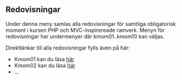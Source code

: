 Redovisningar
------------------------------------

Under denna meny samlas alla redovisningar för samtliga obligatorisk moment i kursen PHP och MVC-inspirereade ramverk.
Menyn för redovisningar har undermenyer där kmom01..kmom10 kan väljas.

Direktlänkar till alla redovisningar fylls även på här:

* Kmom01 kan du läsa [här](kmom01 "Kmom01") 
* Kmom02 kan du läsa [här](kmom02 "Kmom02")
* ...